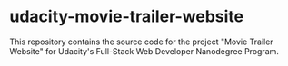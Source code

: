 # udacity-movie-trailer-website
This repository contains the source code for the project "Movie Trailer Website" for Udacity's Full-Stack Web Developer Nanodegree Program.
